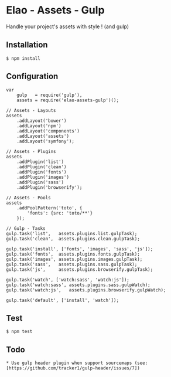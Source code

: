 # Elao - Assets - Gulp

Handle your project's assets with style ! (and gulp)


## Installation

    $ npm install


## Configuration

    var
        gulp   = require('gulp'),
        assets = require('elao-assets-gulp')();

    // Assets - Layouts
    assets
        .addLayout('bower')
        .addLayout('npm')
        .addLayout('components')
        .addLayout('assets')
        .addLayout('symfony');

    // Assets - Plugins
    assets
        .addPlugin('list')
        .addPlugin('clean')
        .addPlugin('fonts')
        .addPlugin('images')
        .addPlugin('sass')
        .addPlugin('browserify');

    // Assets - Pools
    assets
        .addPoolPattern('toto', {
            'fonts': {src: 'toto/**'}
        });

    // Gulp - Tasks
    gulp.task('list',   assets.plugins.list.gulpTask);
    gulp.task('clean',  assets.plugins.clean.gulpTask);

    gulp.task('install', ['fonts', 'images', 'sass', 'js']);
    gulp.task('fonts',  assets.plugins.fonts.gulpTask);
    gulp.task('images', assets.plugins.images.gulpTask);
    gulp.task('sass',   assets.plugins.sass.gulpTask);
    gulp.task('js',     assets.plugins.browserify.gulpTask);

    gulp.task('watch', ['watch:sass', 'watch:js']);
    gulp.task('watch:sass', assets.plugins.sass.gulpWatch);
    gulp.task('watch:js',   assets.plugins.browserify.gulpWatch);

    gulp.task('default', ['install', 'watch']);


## Test

    $ npm test


## Todo

    * Use gulp header plugin when support sourcemaps (see: [https://github.com/tracker1/gulp-header/issues/7])
